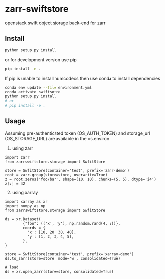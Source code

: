 # zarr-swiftstore
openstack swift object storage back-end for zarr


## Install

```bash
python setup.py install
```

or for development version use pip

```bash
pip install -e .
```

If pip is unable to install numcodecs then use conda to install dependencies

```bash
conda env update --file environment.yml
conda activate swiftsotre
python setup.py install
# or
# pip install -e .
```

## Usage

Assuming pre-authenticated token (OS_AUTH_TOKEN) and storage_url (OS_STORAGE_URL) are available in the os.environ

1. using zarr

```pythonw
import zarr
from zarrswiftstore.storage import SwfitStore

store = SwfitStore(container='test', prefix='zarr-demo')
root = zarr.group(store=store, overwrite=True)
z = root.zeros('foo/bar', shape=(10, 10), chunks=(5, 5), dtype='i4')
z[:] = 42
```

2. using xarray
```pythonw
import xarray as xr
import numpy as np
from zarrswiftstore.storage import SwfitStore

ds = xr.Dataset(
        {"foo": (('x', 'y'), np.random.rand(4, 5))},
        coords = {
          'x': [10, 20, 30, 40],
          'y': [1, 2, 3, 4, 5],
        },
}

store = SwfitStore(container='test', prefix='xarray-demo')
ds.to_zarr(store=store, mode='w', consolidated=True)

# load
ds = xr.open_zarr(store=store, consolidated=True)
```






